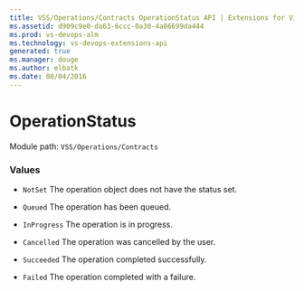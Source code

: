 ```yaml
---
title: VSS/Operations/Contracts OperationStatus API | Extensions for Visual Studio Team Services
ms.assetid: d909c9e0-da63-6ccc-0a30-4a86699da444
ms.prod: vs-devops-alm
ms.technology: vs-devops-extensions-api
generated: true
ms.manager: douge
ms.author: elbatk
ms.date: 08/04/2016
---
```


# OperationStatus

Module path: `VSS/Operations/Contracts`

### Values

* `NotSet` The operation object does not have the status set.

* `Queued` The operation has been queued.

* `InProgress` The operation is in progress.

* `Cancelled` The operation was cancelled by the user.

* `Succeeded` The operation completed successfully.

* `Failed` The operation completed with a failure.

